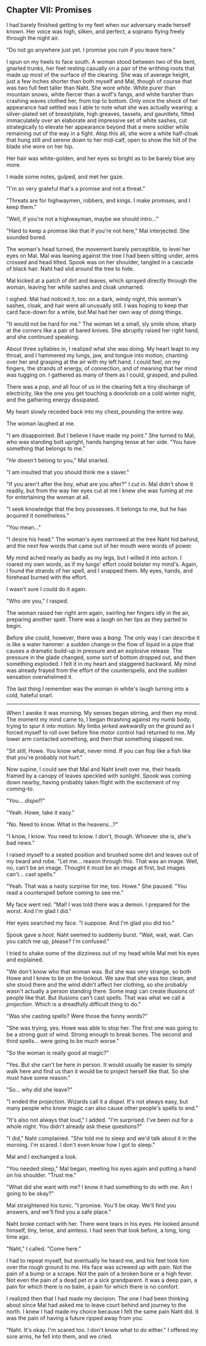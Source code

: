 Chapter VII: Promises
---------------------

I had barely finished getting to my feet when our adversary made herself known. Her voice was high, silken, and perfect, a soprano flying freely through the night air.

"Do not go anywhere just yet. I promise you ruin if you leave here."

I spun on my heels to face south. A woman stood between two of the bent, gnarled trunks, her feet resting casually on a pair of the writhing roots that made up most of the surface of the clearing. She was of average height, just a few inches shorter than both myself and Mal, though of course that was two full feet taller than Naht. She wore *white*. White purer than mountain snows, white fiercer than a wolf's fangs, and white harsher than crashing waves clothed her, from top to bottom. Only once the shock of her appearance had settled was I able to note what she was actually wearing: a silver-plated set of breastplate, high greaves, tassets, and gauntlets, fitted immaculately over an elaborate and impressive set of white sashes, cut strategically to elevate her appearance beyond that a mere soldier while remaining out of the way in a fight. Atop this all, she wore a white half-cloak that hung still and serene down to her mid-calf, open to show the hilt of the blade she wore on her hip.

Her hair was white-golden, and her eyes so bright as to be barely blue any more.

I made some notes, gulped, and met her gaze.

"I'm so very grateful that's a promise and not a threat."

"Threats are for highwaymen, robbers, and kings. I make promises, and I keep them."

"Well, if you're not a highwayman, maybe we should intro..."

"Hard to keep a promise like that if you're not here," Mal interjected. She sounded bored.

The woman's head turned, the movement barely perceptible, to level her eyes on Mal. Mal was leaning against the tree I had been sitting under, arms crossed and head tilted. Spook was on her shoulder, tangled in a cascade of black hair. Naht had slid around the tree to hide.

Mal kicked at a patch of dirt and leaves, which sprayed directly through the woman, leaving her white sashes and cloak unmarred.

I sighed. Mal had noticed it, too: on a dark, windy night, this woman's sashes, cloak, and hair were all unusually still. I was hoping to keep that card face-down for a while, but Mal had her own way of doing things.

"It would not be hard for me." The woman let a small, sly smile show, sharp at the corners like a pair of bared knives. She abruptly raised her right hand, and she continued speaking.

About three syllables in, I realized what she was doing. My heart leapt to my throat, and I hammered my lungs, jaw, and tongue into motion, chanting over her and grasping at the air with my left hand. I could feel, on my fingers, the strands of energy, of connection, and of meaning that her mind was tugging on. I gathered as many of them as I could, grasped, and pulled.

There was a *pop*, and all four of us in the clearing felt a tiny discharge of electricity, like the one you get touching a doorknob on a cold winter night, and the gathering energy dissipated.

My heart slowly receded back into my chest, pounding the entire way.

The woman laughed at me.

"I am disappointed. But I believe I have made my point." She turned to Mal, who was standing bolt upright, hands hanging tense at her side. "You have something that belongs to me."

"*He* doesn't belong to you," Mal snarled.

"I am insulted that you should think me a slaver."

"If you aren't after the boy, what are you after?" I cut in. Mal didn't show it readily, but from the way her eyes cut at me I knew she was fuming at me for entertaining the woman at all.

"I seek knowledge that the boy possesses. It belongs to me, but he has acquired it nonetheless."

"You mean..."

"I desire his head." The woman's eyes narrowed at the tree Naht hid behind, and the next few words that came out of her mouth were words of power.

My mind ached nearly as badly as my legs, but I willed it into action. I roared my own words, as if my lungs' effort could bolster my mind's. Again, I found the strands of her spell, and I snapped them. My eyes, hands, and forehead burned with the effort.

I wasn't sure I could do it again.

"Who *are* you," I rasped.

The woman raised her right arm again, swirling her fingers idly in the air, preparing another spell. There was a laugh on her lips as they parted to begin.

Before she could, however, there was a *bang*. The only way I can describe it is like a water hammer: a sudden change in the flow of liquid in a pipe that causes a dramatic build-up in pressure and an explosive release. The pressure in the glade changed, some sort of bottom dropped out, and then something exploded. I felt it in my heart and staggered backward. My mind was already frayed from the effort of the counterspells, and the sudden sensation overwhelmed it.

The last thing I remember was the woman in white's laugh turning into a cold, hateful snarl.

---

When I awoke it was morning. My senses began stirring, and then my mind. The moment my mind came to, I began thrashing against my numb body, trying to spur it into motion. My limbs jerked awkwardly on the ground as I forced myself to roll over before fine motor control had returned to me. My lower arm contacted something, and then that something slapped me.

"Sit *still*, Howe. You know what, never mind. If you can flop like a fish like that you're probably not hurt."

Now supine, I could see that Mal and Naht knelt over me, their heads framed by a canopy of leaves speckled with sunlight. Spook was coming down nearby, having probably taken flight with the excitement of my coming-to.

"You... *dispel*?"

"Yeah. Howe, take it easy."

"No. Need to know. What in the heavens...?"

"I know, I know. You need to know. I don't, though. Whoever she is, she's bad news."

I raised myself to a seated position and brushed some dirt and leaves out of my beard and robe. "Let me... reason through this. That was an image. Well, no, can't be an image. Thought it must be an image at first, but images can't... cast spells."

"Yeah. That was a nasty surprise for me, too. Howe." She paused. "You read a counterspell before coming to see me."

My face went red. "Mal! I was told there was a demon. I prepared for the worst. And I'm glad I did."

Her eyes searched my face. "I suppose. And I'm glad you did too."

Spook gave a *hoot*. Naht seemed to suddenly burst. "Wait, wait, wait. Can you catch me up, please? I'm confused."

I tried to shake some of the dizziness out of my head while Mal met his eyes and explained.

"We don't know who that woman was. But she was very strange, so both Howe and I knew to be on the lookout. We saw that she was too clean, and she stood there and the wind didn't affect her clothing, so she probably wasn't actually a person standing there. Some magi can create illusions of people like that. But illusions can't cast spells. That was what we call a *projection*. Which is a dreadfully difficult thing to do."

"Was she casting spells? Were those the funny words?"

"She was trying, yes. Howe was able to stop her. The first one was going to be a strong gust of wind. Strong enough to break bones. The second and third spells... were going to be much worse."

"So the woman is really good at magic?"

"Yes. But she can't be here in person. It would usually be easier to simply walk here and find us than it would be to project herself like that. So she must have some reason."

"So... why did she leave?"

"I ended the projection. Wizards call it a *dispel*. It's not always easy, but many people who know magic can also cause other people's spells to end."

"It's also not always that loud," I added. "I'm surprised. I've been out for a whole night. You didn't already ask these questions?"

"I did," Naht complained. "She told me to sleep and we'd talk about it in the morning. I'm scared. I don't even know how I got to sleep."

Mal and I exchanged a look.

"You needed sleep," Mal began, meeting his eyes again and putting a hand on his shoulder. "Trust me."

"What did she want with me? I know it had something to do with me. Am I going to be okay?"

Mal straightened his tunic. "I promise. You'll be okay. We'll find you answers, and we'll find you a safe place."

Naht broke contact with her. There were tears in his eyes. He looked around himself, tiny, tense, and aimless. I had seen that look before, a long, long time ago.

"Naht," I called. "Come here."

I had to repeat myself, but eventually he heard me, and his feet took him over the rough ground to me. His face was screwed up with pain. Not the pain of a bump or a scrape. Not the pain of a broken bone or a high fever. Not even the pain of a dead pet or a sick grandparent. It was a deep pain, a pain for which there is no balm, a pain for which there is no comfort.

I realized then that I had made my decision. The one I had been thinking about since Mal had asked me to leave court behind and journey to the north. I knew I had made my choice because I felt the same pain Naht did. It was the pain of having a future ripped away from you.

"Naht. It's okay. I'm scared too. I don't know what to do either." I offered my sore arms, he fell into them, and we cried.